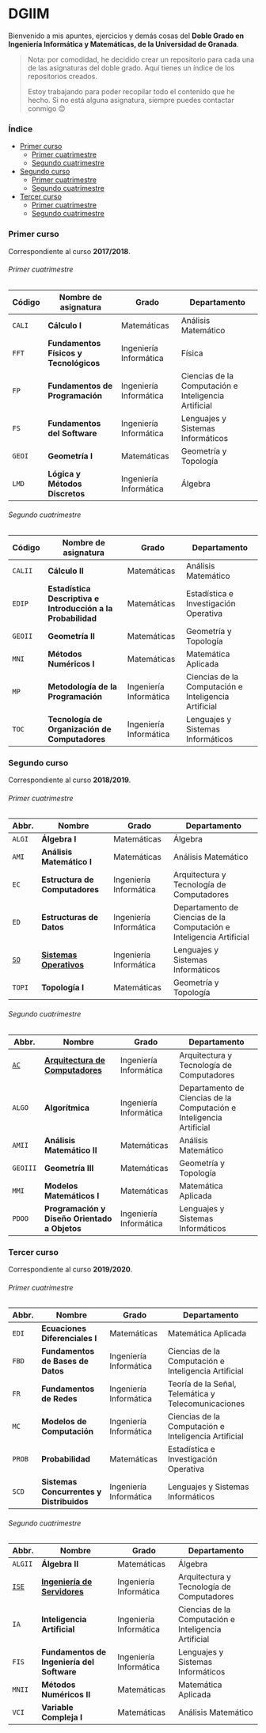 # DGIIM
Bienvenido a mis apuntes, ejercicios y demás cosas del **Doble Grado en Ingeniería Informática y Matemáticas, de la Universidad de Granada**.

> Nota: por comodidad, he decidido crear un repositorio para cada una de las asignaturas del doble grado. Aquí tienes un índice de los repositorios creados.
>
> Estoy trabajando para poder recopilar todo el contenido que he hecho. Si no está alguna asignatura, siempre puedes contactar conmigo 😊

### Índice

* [Primer curso](#primer-curso)
	* [Primer cuatrimestre](#primer-cuatrimestre)
	* [Segundo cuatrimestre](#segundo-cuatrimestre)
* [Segundo curso](#segundo-curso)
	* [Primer cuatrimestre](#primer-cuatrimestre-1)
	* [Segundo cuatrimestre](#segundo-cuatrimestre-1)
* [Tercer curso](#tercer-curso)
	* [Primer cuatrimestre](#primer-cuatrimestre-2)
	* [Segundo cuatrimestre](#segundo-cuatrimestre-2)

### Primer curso

Correspondiente al curso **2017/2018**.

###### Primer cuatrimestre

| Código | Nombre de asignatura                   | Grado                  | Departamento                                                 |
| ------ | -------------------------------------- | ---------------------- | ------------------------------------------------------------ |
| `CALI` | **Cálculo I**                          | Matemáticas            | Análisis Matemático                                          |
| `FFT`  | **Fundamentos Físicos y Tecnológicos** | Ingeniería Informática | Física                                                       |
| `FP`   | **Fundamentos de Programación**        | Ingeniería Informática | Ciencias de la Computación e Inteligencia Artificial         |
| `FS`   | **Fundamentos del Software**           | Ingeniería Informática | Lenguajes y Sistemas Informáticos                            |
| `GEOI` | **Geometría I**                        | Matemáticas            | Geometría y Topología                                        |
| `LMD`  | **Lógica y Métodos Discretos**         | Ingeniería Informática | Álgebra                                                      |

###### Segundo cuatrimestre

| Código         | Nombre de asignatura               | Grado               | Departamento |
| -------------- | ---------------------------------- | ---------------------- | -------------- |
| `CALII` | **Cálculo II**                      | Matemáticas            | Análisis Matemático |
| `EDIP` | **Estadística Descriptiva e Introducción a la Probabilidad**       | Matemáticas | Estadística e Investigación Operativa |
| `GEOII` | **Geometría II**                    | Matemáticas            | Geometría y Topología |
| `MNI` | **Métodos Numéricos I**    | Matemáticas | Matemática Aplicada |
| `MP` | **Metodología de la Programación** | Ingeniería Informática | Ciencias de la Computación e Inteligencia Artificial |
| `TOC` | **Tecnología de Organización de Computadores**     | Ingeniería Informática | Lenguajes y Sistemas Informáticos |

### Segundo curso

Correspondiente al curso **2018/2019**.

###### Primer cuatrimestre

| Abbr.  | Nombre                         | Grado                  | Departamento                                                 |
| ------ | ------------------------------ | ---------------------- | ------------------------------------------------------------ |
| `ALGI` | **Álgebra I**                  | Matemáticas            | Álgebra                                                      |
| `AMI`  | **Análisis Matemático I**      | Matemáticas            | Análisis Matemático                                          |
| `EC`   | **Estructura de Computadores** | Ingeniería Informática | Arquitectura y Tecnología de Computadores                    |
| `ED`   | **Estructuras de Datos**       | Ingeniería Informática | Departamento de Ciencias de la Computación e Inteligencia Artificial |
| [`SO`](https://github.com/mianfg/DGIIM-SO) | [**Sistemas Operativos**](https://github.com/mianfg/DGIIM-SO) | Ingeniería Informática | Lenguajes y Sistemas Informáticos                            |
| `TOPI` | **Topología I**                | Matemáticas            | Geometría y Topología                                        |

###### Segundo cuatrimestre

| Abbr.    | Nombre                                        | Grado                  | Departamento                                                 |
| -------- | --------------------------------------------- | ---------------------- | ------------------------------------------------------------ |
| [`AC`](https://github.com/mianfg/DGIIM-AC) | [**Arquitectura de Computadores**](https://github.com/mianfg/DGIIM-AC) | Ingeniería Informática | Arquitectura y Tecnología de Computadores                    |
| `ALGO`   | **Algorítmica**                               | Ingeniería Informática | Departamento de Ciencias de la Computación e Inteligencia Artificial |
| `AMII`   | **Análisis Matemático II**                    | Matemáticas            | Análisis Matemático                                          |
| `GEOIII` | **Geometría III**                             | Matemáticas            | Geometría y Topología                                        |
| `MMI`    | **Modelos Matemáticos I**                     | Matemáticas            | Matemática Aplicada                                          |
| `PDOO`   | **Programación y Diseño Orientado a Objetos** | Ingeniería Informática | Lenguajes y Sistemas Informáticos                            |

### Tercer curso

Correspondiente al curso **2019/2020**.

###### Primer cuatrimestre

| Abbr.  | Nombre                                    | Grado                  | Departamento                                                 |
| ------ | ----------------------------------------- | ---------------------- | ------------------------------------------------------------ |
| `EDI` | **Ecuaciones Diferenciales I** | Matemáticas | Matemática Aplicada |
| `FBD` | **Fundamentos de Bases de Datos** | Ingeniería Informática | Ciencias de la Computación e Inteligencia Artificial |
| `FR` | **Fundamentos de Redes** | Ingeniería Informática | Teoría de la Señal, Telemática y Telecomunicaciones |
| `MC` | **Modelos de Computación** | Ingeniería Informática | Ciencias de la Computación e Inteligencia Artificial |
| `PROB` | **Probabilidad** | Matemáticas | Estadística e Investigación Operativa |
| `SCD` | **Sistemas Concurrentes y Distribuidos** | Ingeniería Informática | Lenguajes y Sistemas Informáticos |

###### Segundo cuatrimestre

| Abbr.                                        | Nombre                                                       | Grado                  | Departamento                                         |
| -------------------------------------------- | ------------------------------------------------------------ | ---------------------- | ---------------------------------------------------- |
| `ALGII`                                      | **Álgebra II**                                               | Matemáticas            | Álgebra                                              |
| [`ISE`](https://github.com/mianfg/DGIIM-ISE) | [**Ingeniería de Servidores**](https://github.com/mianfg/DGIIM-ISE) | Ingeniería Informática | Arquitectura y Tecnología de Computadores            |
| `IA`                                         | **Inteligencia Artificial**                                  | Ingeniería Informática | Ciencias de la Computación e Inteligencia Artificial |
| `FIS`                                        | **Fundamentos de Ingeniería del Software**                   | Ingeniería Informática | Lenguajes y Sistemas Informáticos                    |
| `MNII`                                       | **Métodos Numéricos II**                                     | Matemáticas            | Matemática Aplicada                                  |
| `VCI`                                        | **Variable Compleja I**                                      | Matemáticas            | Análisis Matemático                                  |


